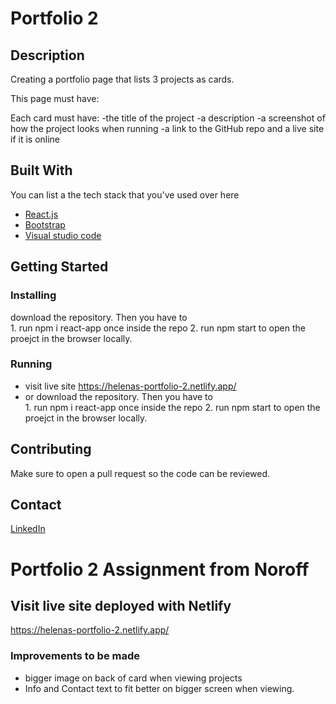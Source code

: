 # Portfolio 2


## Description

Creating a portfolio page that lists 3 projects as cards. 

This page must have:

Each card must have:
-the title of the project
-a description
-a screenshot of how the project looks when running
-a link to the GitHub repo and a live site if it is online


## Built With

You can list a the tech stack that you've used over here

- [React.js](https://reactjs.org/)
- [Bootstrap](https://getbootstrap.com)
- [Visual studio code](https://code.visualstudio.com/)

## Getting Started

### Installing

download the repository. 
Then you have to  
      1.  run npm i react-app once inside the repo 
      2.  run npm start to open the proejct in the browser locally. 

### Running

- visit live site https://helenas-portfolio-2.netlify.app/
- or download the repository. Then you have to  
                   1.  run npm i react-app once inside the repo 
                   2.  run npm start to open the proejct in the browser locally. 


## Contributing

Make sure to open a pull request so the code can be reviewed.


## Contact
[LinkedIn](https://no.linkedin.com/in/helena-lokkeberg-3501351a9)



# Portfolio 2 Assignment from Noroff

## Visit live site deployed with Netlify 
https://helenas-portfolio-2.netlify.app/


### Improvements to be made
- bigger image on back of card when viewing projects 
- Info and Contact text to fit better on bigger screen when viewing. 
